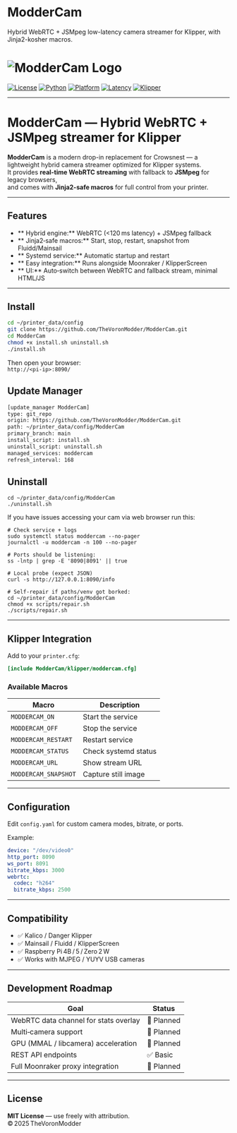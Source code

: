 # ModderCam
Hybrid WebRTC + JSMpeg low-latency camera streamer for Klipper, with Jinja2-kosher macros.
# ![ModderCam Logo](https://img.shields.io/badge/MODDERCAM-KLIPPER%20CAM%20STREAMER-00ff9c?style=for-the-badge&logo=raspberrypi)
[![License](https://img.shields.io/badge/license-MIT-blue.svg?style=flat-square)](LICENSE)
[![Python](https://img.shields.io/badge/python-3.9%2B-brightgreen.svg?style=flat-square&logo=python)](https://www.python.org)
[![Platform](https://img.shields.io/badge/platform-Raspberry%20Pi-red?style=flat-square&logo=raspberrypi)]()
[![Latency](https://img.shields.io/badge/latency-100ms-lightgrey.svg?style=flat-square)]()
[![Klipper](https://img.shields.io/badge/compatible-Kalico%20%7C%20Danger%20Klipper-orange.svg?style=flat-square)]()

---

# ModderCam — Hybrid WebRTC + JSMpeg streamer for Klipper

**ModderCam** is a modern drop-in replacement for Crowsnest — a lightweight hybrid camera streamer optimized for Klipper systems.  
It provides **real-time WebRTC streaming** with fallback to **JSMpeg** for legacy browsers,  
and comes with **Jinja2-safe macros** for full control from your printer.

---

## Features
- ** Hybrid engine:** WebRTC (<120 ms latency) + JSMpeg fallback  
- ** Jinja2‑safe macros:** Start, stop, restart, snapshot from Fluidd/Mainsail  
- ** Systemd service:** Automatic startup and restart  
- ** Easy integration:** Runs alongside Moonraker / KlipperScreen  
- ** UI:** Auto‑switch between WebRTC and fallback stream, minimal HTML/JS  

---

##  Install
```bash
cd ~/printer_data/config
git clone https://github.com/TheVoronModder/ModderCam.git
cd ModderCam
chmod +x install.sh uninstall.sh
./install.sh

```
Then open your browser:  
 `http://<pi-ip>:8090/`

## Update Manager
```bash
[update_manager ModderCam]
type: git_repo
origin: https://github.com/TheVoronModder/ModderCam.git
path: ~/printer_data/config/ModderCam
primary_branch: main
install_script: install.sh
uninstall_script: uninstall.sh
managed_services: moddercam
refresh_interval: 168
```
## Uninstall

```
cd ~/printer_data/config/ModderCam
./uninstall.sh
```

If you have issues accessing your cam via web browser run this:

```
# Check service + logs
sudo systemctl status moddercam --no-pager
journalctl -u moddercam -n 100 --no-pager

# Ports should be listening:
ss -lntp | grep -E '8090|8091' || true

# Local probe (expect JSON)
curl -s http://127.0.0.1:8090/info

# Self-repair if paths/venv got borked:
cd ~/printer_data/config/ModderCam
chmod +x scripts/repair.sh
./scripts/repair.sh
```



---

##  Klipper Integration
Add to your `printer.cfg`:
```ini
[include ModderCam/klipper/moddercam.cfg]
```

### Available Macros
| Macro | Description |
|--------|--------------|
| `MODDERCAM_ON` | Start the service |
| `MODDERCAM_OFF` | Stop the service |
| `MODDERCAM_RESTART` | Restart service |
| `MODDERCAM_STATUS` | Check systemd status |
| `MODDERCAM_URL` | Show stream URL |
| `MODDERCAM_SNAPSHOT` | Capture still image |

---

##  Configuration
Edit `config.yaml` for custom camera modes, bitrate, or ports.

Example:
```yaml
device: "/dev/video0"
http_port: 8090
ws_port: 8091
bitrate_kbps: 3000
webrtc:
  codec: "h264"
  bitrate_kbps: 2500
```

---

##  Compatibility
- ✅ Kalico / Danger Klipper  
- ✅ Mainsail / Fluidd / KlipperScreen  
- ✅ Raspberry Pi 4B / 5 / Zero 2 W  
- ✅ Works with MJPEG / YUYV USB cameras  

---

##  Development Roadmap
| Goal | Status |
|------|--------|
| WebRTC data channel for stats overlay | 🧩 Planned |
| Multi‑camera support | 🧩 Planned |
| GPU (MMAL / libcamera) acceleration | 🧩 Planned |
| REST API endpoints | ✅ Basic |
| Full Moonraker proxy integration | 🧩 Planned |

---

##  License
**MIT License** — use freely with attribution.  
© 2025 TheVoronModder
